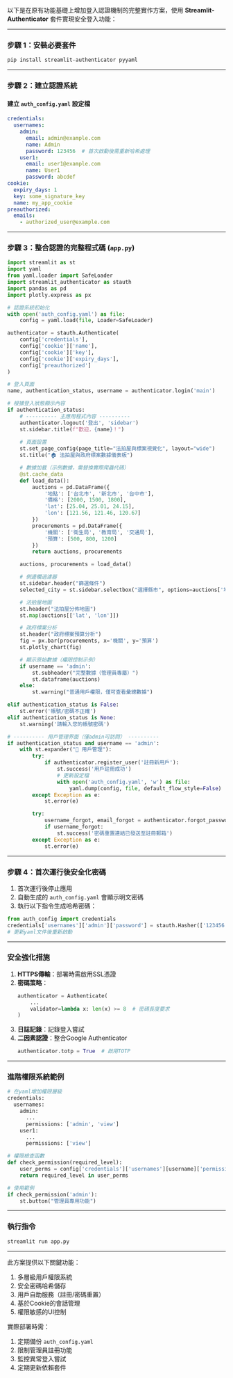 以下是在原有功能基礎上增加登入認證機制的完整實作方案，使用 **Streamlit-Authenticator** 套件實現安全登入功能：

---

### **步驟 1：安裝必要套件**
```bash
pip install streamlit-authenticator pyyaml
```

---

### **步驟 2：建立認證系統**
#### 建立 `auth_config.yaml` 設定檔
```yaml
credentials:
  usernames:
    admin:
      email: admin@example.com
      name: Admin
      password: 123456  # 首次啟動後需重新哈希處理
    user1:
      email: user1@example.com
      name: User1
      password: abcdef
cookie:
  expiry_days: 1
  key: some_signature_key
  name: my_app_cookie
preauthorized:
  emails:
    - authorized_user@example.com
```

---

### **步驟 3：整合認證的完整程式碼 (`app.py`)**
```python
import streamlit as st
import yaml
from yaml.loader import SafeLoader
import streamlit_authenticator as stauth
import pandas as pd
import plotly.express as px

# 認證系統初始化
with open('auth_config.yaml') as file:
    config = yaml.load(file, Loader=SafeLoader)

authenticator = stauth.Authenticate(
    config['credentials'],
    config['cookie']['name'],
    config['cookie']['key'],
    config['cookie']['expiry_days'],
    config['preauthorized']
)

# 登入頁面
name, authentication_status, username = authenticator.login('main')

# 根據登入狀態顯示內容
if authentication_status:
    # ---------- 主應用程式內容 ----------
    authenticator.logout('登出', 'sidebar')
    st.sidebar.title(f"歡迎，{name}！")
    
    # 頁面設置
    st.set_page_config(page_title="法拍屋與標案視覺化", layout="wide")
    st.title("🏠 法拍屋與政府標案數據儀表板")

    # 數據加載（示例數據，需替換實際爬蟲代碼）
    @st.cache_data
    def load_data():
        auctions = pd.DataFrame({
            '地點': ['台北市', '新北市', '台中市'],
            '價格': [2000, 1500, 1800],
            'lat': [25.04, 25.01, 24.15],
            'lon': [121.56, 121.46, 120.67]
        })
        procurements = pd.DataFrame({
            '機關': ['衛生局', '教育局', '交通局'],
            '預算': [500, 800, 1200]
        })
        return auctions, procurements

    auctions, procurements = load_data()

    # 側邊欄過濾器
    st.sidebar.header("篩選條件")
    selected_city = st.sidebar.selectbox("選擇縣市", options=auctions['地點'].unique())

    # 法拍屋地圖
    st.header("法拍屋分佈地圖")
    st.map(auctions[['lat', 'lon']])

    # 政府標案分析
    st.header("政府標案預算分析")
    fig = px.bar(procurements, x='機關', y='預算')
    st.plotly_chart(fig)

    # 顯示原始數據（權限控制示例）
    if username == 'admin':
        st.subheader("完整數據（管理員專屬）")
        st.dataframe(auctions)
    else:
        st.warning("普通用戶權限，僅可查看彙總數據")

elif authentication_status is False:
    st.error('帳號/密碼不正確')
elif authentication_status is None:
    st.warning('請輸入您的帳號密碼')

# ---------- 用戶管理界面（僅admin可訪問） ----------
if authentication_status and username == 'admin':
    with st.expander("🔐 用戶管理"):
        try:
            if authenticator.register_user('註冊新用戶'):
                st.success('用戶註冊成功')
                # 更新設定檔
                with open('auth_config.yaml', 'w') as file:
                    yaml.dump(config, file, default_flow_style=False)
        except Exception as e:
            st.error(e)

        try:
            username_forgot, email_forgot = authenticator.forgot_password('忘記密碼')
            if username_forgot:
                st.success('密碼重置連結已發送至註冊郵箱')
        except Exception as e:
            st.error(e)
```

---

### **步驟 4：首次運行後安全化密碼**
1. 首次運行後停止應用
2. 自動生成的 `auth_config.yaml` 會顯示明文密碼
3. 執行以下指令生成哈希密碼：
```python
from auth_config import credentials
credentials['usernames']['admin']['password'] = stauth.Hasher(['123456']).generate()[0]
# 更新yaml文件後重新啟動
```

---

### **安全強化措施**
1. **HTTPS傳輸**：部署時需啟用SSL憑證
2. **密碼策略**：
   ```python
   authenticator = Authenticate(
       ...
       validator=lambda x: len(x) >= 8  # 密碼長度要求
   )
   ```
3. **日誌記錄**：記錄登入嘗試
4. **二因素認證**：整合Google Authenticator
   ```python
   authenticator.totp = True  # 啟用TOTP
   ```

---

### **進階權限系統範例**
```python
# 在yaml增加權限層級
credentials:
  usernames:
    admin:
      ...
      permissions: ['admin', 'view']
    user1:
      ...
      permissions: ['view']

# 權限檢查函數
def check_permission(required_level):
    user_perms = config['credentials']['usernames'][username]['permissions']
    return required_level in user_perms

# 使用範例
if check_permission('admin'):
    st.button("管理員專用功能")
```

---

### **執行指令**
```bash
streamlit run app.py
```

---

此方案提供以下關鍵功能：
1. 多層級用戶權限系統
2. 安全密碼哈希儲存
3. 用戶自助服務（註冊/密碼重置）
4. 基於Cookie的會話管理
5. 權限敏感的UI控制

實際部署時需：
1. 定期備份 `auth_config.yaml`
2. 限制管理員註冊功能
3. 監控異常登入嘗試
4. 定期更新依賴套件